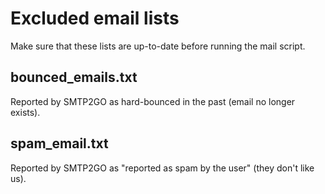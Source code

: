 # Excluded email lists

Make sure that these lists are up-to-date before running the mail script.

## bounced_emails.txt

Reported by SMTP2GO as hard-bounced in the past (email no longer exists).

## spam_email.txt

Reported by SMTP2GO as "reported as spam by the user" (they don't like us).

